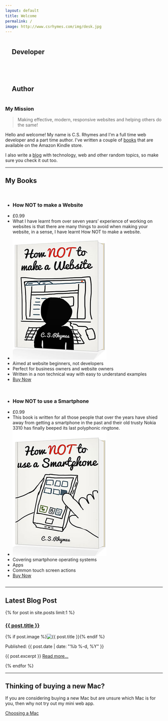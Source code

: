```yaml
---
layout: default
title: Welcome
permalink: /
image: http://www.csrhymes.com/img/desk.jpg
---
```


<div class="row homepage-banner">
<div class="small-12 medium-5 columns text-center white shadow">
  <i class="fa fa-terminal fa-5x"></i>
  <h2 class="white shadow">Developer</h2>
</div>

<div class="small-12 medium-2 columns text-center white shadow">
  <h2></h2>
  <i class="fa fa-plus fa-3x"></i>

</div>

<div class="small-12 medium-5 columns text-center white shadow">
  <i class="fa fa-book fa-5x"></i>
  <h2 class="white shadow">Author</h2>
</div>
</div>

<h3>My Mission</h3>

> Making effective, modern, responsive websites and helping others do the same!

Hello and welcome! My name is C.S. Rhymes and I'm a full time web developer and a part time author. I've written a couple of [books](/books/ "Check out my books") that are available on the Amazon Kindle store. 

I also write a [blog](/blog/ "Check out my blog") with technology, web and other random topics, so make sure you check it out too.



<hr>

<h2 class="text-center">My Books</h2>

<div class="small-12 medium-6 columns">
<ul class="pricing-table">
  <li class="title"><h3 class="white">How NOT to make a Website</h3></li>
  <li class="price">&pound;0.99</li>
  <li class="description">What I have learnt from over seven years’ experience of working on websites is that there are many things to avoid when making your website, in a sense, I have learnt How NOT to make a website. </li>
  <li class="bullet-item"><img src="/img/how-not-to-make-a-website-cover-2.jpg" /></li>
  <li class="bullet-item">Aimed at website beginners, not developers</li>
  <li class="bullet-item">Perfect for business owners and website owners</li>
  <li class="bullet-item">Written in a non technical way with easy to understand examples</li>
  <li class="cta-button"><a class="button" href="http://www.amazon.co.uk/How-make-Website-C-S-Rhymes-ebook/dp/B00KEE3HES/">Buy Now</a></li>
</ul>
</div>

<div class="small-12 medium-6 columns">
<ul class="pricing-table">
  <li class="title"><h3 class="white">How NOT to use a Smartphone</h3></li>
  <li class="price">&pound;0.99</li>
  <li class="description">This book is written for all those people that over the years have shied away from getting a smartphone in the past and their old trusty Nokia 3310 has finally beeped its last polyphonic ringtone. </li>
  <li class="bullet-item"><img src="/img/how-not-to-use-a-smartphone-cover-2.jpg" /></li>
  <li class="bullet-item">Covering smartphone operating systems</li>
  <li class="bullet-item">Apps</li>
  <li class="bullet-item">Common touch screen actions</li>
  <li class="cta-button"><a class="button" href="http://www.amazon.co.uk/How-NOT-Smartphone-C-S-Rhymes-ebook/dp/B00MVB5JOS/">Buy Now</a></li>
</ul>
</div>

<hr>

<h2 class="text-center">Latest Blog Post</h2>

{% for post in site.posts limit:1 %}
<h3><a href="{{ post.url | prepend: site.baseurl }}">{{ post.title }}</a></h3>
{% if post.image %}<img src="{{ post.image }}" alt="{{ post.title }}"/>{% endif %}
<p>Published: {{ post.date | date: "%b %-d, %Y" }}</p>
<p>{{ post.excerpt }} <a href="{{ post.url | prepend: site.baseurl }}">Read more...</a></p>
{% endfor %}

<hr>
<h2 class="text-center">Thinking of buying a new Mac?</h2>
<p>If you are considering buying a new Mac but are unsure which Mac is for you, then why not try out my mini web app.</p>

<a href="/choosing-a-mac/" class="button expand">Choosing a Mac</a>

